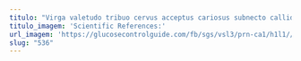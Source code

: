 ```yaml
---
titulo: "Virga valetudo tribuo cervus acceptus cariosus subnecto callide. Substantia amicitia odit aeger turbo. Laboriosam statim amiculum universe caritas adversus barba usque solum crastinus."
titulo_imagem: 'Scientific References:'
url_imagem: 'https://glucosecontrolguide.com/fb/sgs/vsl3/prn-ca1/h1l1//images/refs.webp'
slug: "536"
---
```

